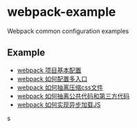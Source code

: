 # webpack-example
Webpack common configuration examples

## Example
- [webpack 项目基本配置](./lesson1)
- [webpack 如何配置多入口](./lesson2)
- [webpack 如何抽离压缩css文件](./lesson3)
- [webpack 如何抽离公共代码和第三方代码](./lesson4)
- [webpack 如何实现异步加载JS ](./lesson5)

s
